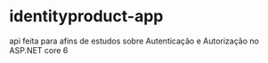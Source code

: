 # identityproduct-app
 api feita para afins de estudos sobre Autenticação e Autorização no ASP.NET core 6
